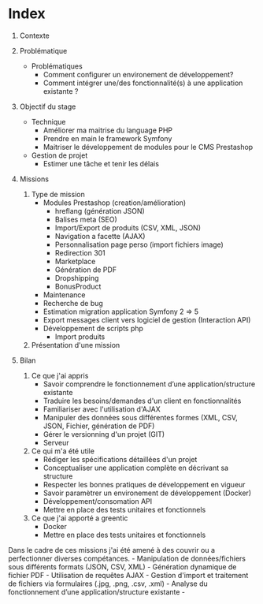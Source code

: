# Index

1. Contexte
   

2. Problématique
   - Problématiques
      - Comment configurer un environement de développement?
      - Comment intégrer une/des fonctionnalité(s) à une application existante ?

3. Objectif du stage
   - Technique
      - Améliorer ma maitrise du language PHP
      - Prendre en main le framework Symfony
      - Maitriser le développement de modules pour le CMS Prestashop
   - Gestion de projet
      - Estimer une tâche et tenir les délais  

4. Missions
   1. Type de mission
      - Modules Prestashop (creation/amélioration)
        - hreflang (génération JSON)
        - Balises meta (SEO)
        - Import/Export de produits (CSV, XML, JSON)
        - Navigation a facette (AJAX)
        - Personnalisation page perso (import fichiers image)
        - Redirection 301
        - Marketplace
        - Génération de PDF
        - Dropshipping
        - BonusProduct
      - Maintenance
      - Recherche de bug
      - Estimation migration application Symfony 2 => 5
      - Export messages client vers logiciel de gestion (Interaction API)
      - Développement de scripts php
        - Import produits
   2. Présentation d'une mission

5. Bilan
   1. Ce que j'ai appris
      - Savoir comprendre le fonctionnement d’une application/structure existante
      - Traduire les besoins/demandes d'un client en fonctionnalités 
      - Familiariser avec l'utilisation d'AJAX
      - Manipuler des données sous différentes formes (XML, CSV, JSON, Fichier, génération de PDF)
      - Gérer le versionning d'un projet (GIT)
      - Serveur
   2. Ce qui m'a été utile
      - Rédiger les spécifications détaillées d'un projet
      - Conceptualiser une application complète en décrivant sa structure
      - Respecter les bonnes pratiques de développement en vigueur
      - Savoir paramètrer un environement de développement (Docker)
      - Développement/consomation API
      - Mettre en place des tests unitaires et fonctionnels
   3. Ce que j'ai apporté a greentic
      - Docker
      - Mettre en place des tests unitaires et fonctionnels

Dans le cadre de ces missions j'ai été amené à des couvrir ou a perfectionner diverses compétances.
    - Manipulation de données/fichiers sous différents formats (JSON, CSV, XML)
    - Génération dynamique de fichier PDF
    - Utilisation de requêtes AJAX
    - Gestion d'import et traitement de fichiers via formulaires (.jpg, .png, .csv, .xml)
    - Analyse du fonctionnement d’une application/structure existante
    - 